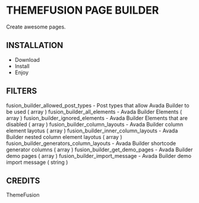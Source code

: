 # THEMEFUSION PAGE BUILDER

Create awesome pages.



## INSTALLATION

* Download
* Install
* Enjoy

## FILTERS
fusion_builder_allowed_post_types - Post types that allow Avada Builder to be used ( array )
fusion_builder_all_elements - Avada Builder Elements ( array )
fusion_builder_ignored_elements - Avada Builder Elements that are disabled ( array )
fusion_builder_column_layouts - Avada Builder column element layotus ( array )
fusion_builder_inner_column_layouts - Avada Builder nested column element layotus ( array )
fusion_builder_generators_column_layouts - Avada Builder shortcode generator columns ( array )
fusion_builder_get_demo_pages - Avada Builder demo pages ( array )
fusion_builder_import_message - Avada Builder demo import message ( string )

## CREDITS

ThemeFusion
